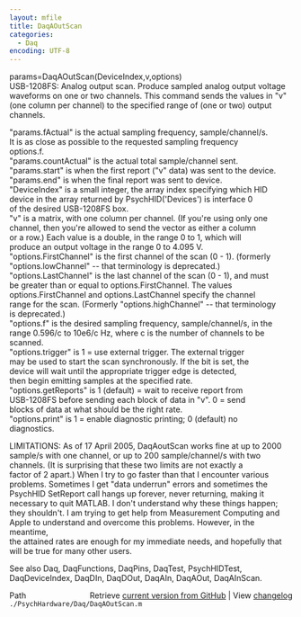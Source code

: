 ```yaml
---
layout: mfile
title: DaqAOutScan
categories:
  - Daq
encoding: UTF-8
---
```


params=DaqAOutScan(DeviceIndex,v,options)  
USB-1208FS: Analog output scan. Produce sampled analog output voltage  
waveforms on one or two channels. This command sends the values in "v"  
(one column per channel) to the specified range of (one or two) output  
channels.  

"params.fActual" is the actual sampling frequency, sample/channel/s.  
      It is as close as possible to the requested sampling frequency  
      options.f.  
"params.countActual" is the actual total sample/channel sent.  
"params.start" is when the first report ("v" data) was sent to the device.  
"params.end" is when the final report was sent to device.  
"DeviceIndex" is a small integer, the array index specifying which HID  
      device in the array returned by PsychHID('Devices') is interface 0  
      of the desired USB-1208FS box.  
"v" is a matrix, with one column per channel. (If you're using only one  
      channel, then you're allowed to send the vector as either a column  
      or a row.) Each value is a double, in the range 0 to 1, which will  
      produce an output voltage in the range 0 to 4.095 V.  
"options.FirstChannel" is the first channel of the scan (0 - 1). (formerly  
      "options.lowChannel" -- that terminology is deprecated.)  
"options.LastChannel" is the last channel of the scan (0 - 1), and must  
      be greater than or equal to options.FirstChannel. The values  
      options.FirstChannel and options.LastChannel specify the channel  
      range for the scan. (Formerly "options.highChannel" -- that terminology  
      is deprecated.)  
"options.f" is the desired sampling frequency, sample/channel/s, in the  
      range 0.596/c to 10e6/c Hz, where c is the number of channels to be  
      scanned.  
"options.trigger" is 1 = use external trigger. The external trigger  
      may be used to start the scan synchronously. If the bit is set, the  
      device will wait until the appropriate trigger edge is detected,  
      then begin emitting samples at the specified rate.  
"options.getReports" is 1 (default) = wait to receive report from  
      USB-1208FS before sending each block of data in "v". 0 = send  
      blocks of data at what should be the right rate.  
"options.print" is 1 = enable diagnostic printing; 0 (default) no  
      diagnostics.  

LIMITATIONS: As of 17 April 2005, DaqAoutScan works fine at up to 2000  
sample/s with one channel, or up to 200 sample/channel/s with two  
channels. (It is surprising that these two limits are not exactly a  
factor of 2 apart.) When I try to go faster than that I encounter various  
problems. Sometimes I get "data underrun" errors and sometimes the  
PsychHID SetReport call hangs up forever, never returning, making it  
necessary to quit MATLAB. I don't understand why these things happen;  
they shouldn't. I am trying to get help from Measurement Computing and  
Apple to understand and overcome this problems. However, in the meantime,  
the attained rates are enough for my immediate needs, and hopefully that  
will be true for many other users.  

See also Daq, DaqFunctions, DaqPins, DaqTest, PsychHIDTest,  
DaqDeviceIndex, DaqDIn, DaqDOut, DaqAIn, DaqAOut, DaqAInScan.  


<div class="code_header" style="text-align:right;">
  <span style="float:left;">Path&nbsp;&nbsp;</span> <span class="counter">Retrieve <a href=
  "https://raw.github.com/Psychtoolbox-3/Psychtoolbox-3/beta/./PsychHardware/Daq/DaqAOutScan.m">current version from GitHub</a> | View <a href=
  "https://github.com/Psychtoolbox-3/Psychtoolbox-3/commits/beta/./PsychHardware/Daq/DaqAOutScan.m">changelog</a></span>
</div>
<div class="code">
  <code>./PsychHardware/Daq/DaqAOutScan.m</code>
</div>
